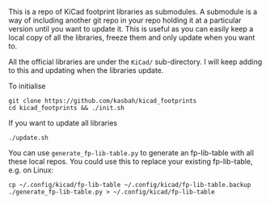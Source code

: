 This is a repo of KiCad footprint libraries as submodules. A submodule is a way of including another git repo in your repo holding it at a particular version until you want to update it. This is useful as you can easily keep a local copy of all the libraries, freeze them and only update when you want to. 

All the official libraries are under the `KiCad/` sub-directory. I will keep adding to this and updating when the libraries update.

To initialise

    git clone https://github.com/kasbah/kicad_footprints
    cd kicad_footprints && ./init.sh 

If you want to update all libraries 

    ./update.sh

You can use `generate_fp-lib-table.py` to generate an fp-lib-table with all
these local repos. You could use this to replace your existing fp-lib-table, e.g. on Linux:
    
    cp ~/.config/kicad/fp-lib-table ~/.config/kicad/fp-lib-table.backup
    ./generate_fp-lib-table.py > ~/.config/kicad/fp-lib-table
